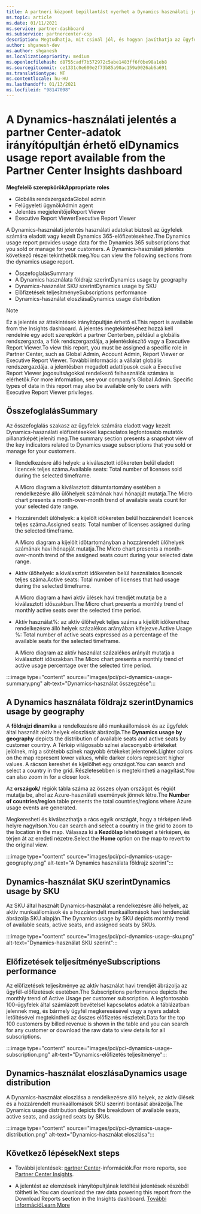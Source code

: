 ```yaml
---
title: A partneri központ bepillantást nyerhet a Dynamics használati jelentésére
ms.topic: article
ms.date: 01/11/2021
ms.service: partner-dashboard
ms.subservice: partnercenter-csp
description: Megtudhatja, mit csinál jól, és hogyan javíthatja az ügyfelek számára eladott vagy kezelt Dynamics-előfizetések használatát.
author: shganesh-dev
ms.author: shganesh
ms.localizationpriority: medium
ms.openlocfilehash: d8755cadf7b572972c5abe1483ff6f0be98a1eb8
ms.sourcegitcommit: ce1331c0e600e2f73b85a90ac159a9026ab6a691
ms.translationtype: MT
ms.contentlocale: hu-HU
ms.lasthandoff: 01/13/2021
ms.locfileid: "98147098"
---
```

# <a name="dynamics-usage-report-available-from-the-partner-center-insights-dashboard"></a><span data-ttu-id="c91ed-103">A Dynamics-használati jelentés a partner Center-adatok irányítópultján érhető el</span><span class="sxs-lookup"><span data-stu-id="c91ed-103">Dynamics usage report available from the Partner Center Insights dashboard</span></span>

<span data-ttu-id="c91ed-104">**Megfelelő szerepkörök**</span><span class="sxs-lookup"><span data-stu-id="c91ed-104">**Appropriate roles**</span></span>
- <span data-ttu-id="c91ed-105">Globális rendszergazda</span><span class="sxs-lookup"><span data-stu-id="c91ed-105">Global admin</span></span>
- <span data-ttu-id="c91ed-106">Felügyeleti ügynök</span><span class="sxs-lookup"><span data-stu-id="c91ed-106">Admin agent</span></span>
- <span data-ttu-id="c91ed-107">Jelentés megjelenítője</span><span class="sxs-lookup"><span data-stu-id="c91ed-107">Report Viewer</span></span>
- <span data-ttu-id="c91ed-108">Executive Report Viewer</span><span class="sxs-lookup"><span data-stu-id="c91ed-108">Executive Report Viewer</span></span>

<span data-ttu-id="c91ed-109">A Dynamics-használati jelentés használati adatokat biztosít az ügyfelek számára eladott vagy kezelt Dynamics 365-előfizetésekhez.</span><span class="sxs-lookup"><span data-stu-id="c91ed-109">The Dynamics usage report provides usage data for the Dynamics 365 subscriptions that you sold or manage for your customers.</span></span> <span data-ttu-id="c91ed-110">A Dynamics-használati jelentés következő részei tekinthetők meg.</span><span class="sxs-lookup"><span data-stu-id="c91ed-110">You can view the following sections from the dynamics usage report.</span></span>

- <span data-ttu-id="c91ed-111">Összefoglalás</span><span class="sxs-lookup"><span data-stu-id="c91ed-111">Summary</span></span>
- <span data-ttu-id="c91ed-112">A Dynamics használata földrajz szerint</span><span class="sxs-lookup"><span data-stu-id="c91ed-112">Dynamics usage by geography</span></span>
- <span data-ttu-id="c91ed-113">Dynamics-használat SKU szerint</span><span class="sxs-lookup"><span data-stu-id="c91ed-113">Dynamics usage by SKU</span></span>
- <span data-ttu-id="c91ed-114">Előfizetések teljesítménye</span><span class="sxs-lookup"><span data-stu-id="c91ed-114">Subscriptions performance</span></span>
- <span data-ttu-id="c91ed-115">Dynamics-használat eloszlása</span><span class="sxs-lookup"><span data-stu-id="c91ed-115">Dynamics usage distribution</span></span>

 > [!NOTE]
 > <span data-ttu-id="c91ed-116">Ez a jelentés az áttekintések irányítópultján érhető el.</span><span class="sxs-lookup"><span data-stu-id="c91ed-116">This report is available from the Insights dashboard.</span></span> <span data-ttu-id="c91ed-117">A jelentés megtekintéséhez hozzá kell rendelnie egy adott szerepkört a partner Centerben, például a globális rendszergazda, a fiók rendszergazdája, a jelentéskészítő vagy a Executive Report Viewer.</span><span class="sxs-lookup"><span data-stu-id="c91ed-117">To view this report, you must be assigned a specific role in Partner Center, such as Global Admin, Account Admin, Report Viewer or Executive Report Viewer.</span></span> <span data-ttu-id="c91ed-118">További információ: a vállalat globális rendszergazdája. a jelentésben megadott adattípusok csak a Executive Report Viewer jogosultságokkal rendelkező felhasználók számára is elérhetők.</span><span class="sxs-lookup"><span data-stu-id="c91ed-118">For more information, see your company's Global Admin. Specific types of data in this report may also be available only to users with Executive Report Viewer privileges.</span></span>

## <a name="summary"></a><span data-ttu-id="c91ed-119">Összefoglalás</span><span class="sxs-lookup"><span data-stu-id="c91ed-119">Summary</span></span>

<span data-ttu-id="c91ed-120">Az összefoglalás szakasz az ügyfelek számára eladott vagy kezelt Dynamics-használati előfizetésekkel kapcsolatos legfontosabb mutatók pillanatképét jeleníti meg.</span><span class="sxs-lookup"><span data-stu-id="c91ed-120">The summary section presents a snapshot view of the key indicators related to Dynamics usage subscriptions that you sold or manage for your customers.</span></span>  

- <span data-ttu-id="c91ed-121">Rendelkezésre álló helyek: a kiválasztott időkereten belül eladott licencek teljes száma.</span><span class="sxs-lookup"><span data-stu-id="c91ed-121">Available seats: Total number of licenses sold during the selected timeframe.</span></span>

   <span data-ttu-id="c91ed-122">A Micro diagram a kiválasztott dátumtartomány esetében a rendelkezésre álló ülőhelyek számának havi hónapját mutatja.</span><span class="sxs-lookup"><span data-stu-id="c91ed-122">The Micro chart presents a month-over-month trend of available seats count for your selected date range.</span></span>

- <span data-ttu-id="c91ed-123">Hozzárendelt ülőhelyek: a kijelölt időkereten belül hozzárendelt licencek teljes száma.</span><span class="sxs-lookup"><span data-stu-id="c91ed-123">Assigned seats: Total number of licenses assigned during the selected timeframe.</span></span>

   <span data-ttu-id="c91ed-124">A Micro diagram a kijelölt időtartományban a hozzárendelt ülőhelyek számának havi hónapját mutatja.</span><span class="sxs-lookup"><span data-stu-id="c91ed-124">The Micro chart presents a month-over-month trend of the assigned seats count during your selected date range.</span></span>

- <span data-ttu-id="c91ed-125">Aktív ülőhelyek: a kiválasztott időkereten belül használatos licencek teljes száma.</span><span class="sxs-lookup"><span data-stu-id="c91ed-125">Active seats: Total number of licenses that had usage during the selected timeframe.</span></span> 

   <span data-ttu-id="c91ed-126">A Micro diagram a havi aktív ülések havi trendjét mutatja be a kiválasztott időszakban.</span><span class="sxs-lookup"><span data-stu-id="c91ed-126">The Micro chart presents a monthly trend of monthly active seats over the selected time period.</span></span>

- <span data-ttu-id="c91ed-127">Aktív használat%: az aktív ülőhelyek teljes száma a kijelölt időkerethez rendelkezésre álló helyek százalékos arányában kifejezve.</span><span class="sxs-lookup"><span data-stu-id="c91ed-127">Active Usage %: Total number of active seats expressed as a percentage of the available seats for the selected timeframe.</span></span> 

   <span data-ttu-id="c91ed-128">A Micro diagram az aktív használat százalékos arányát mutatja a kiválasztott időszakban.</span><span class="sxs-lookup"><span data-stu-id="c91ed-128">The Micro chart presents a monthly trend of active usage percentage over the selected time period.</span></span>

:::image type="content" source="images/pci/pci-dynamics-usage-summary.png" alt-text="Dynamics-használat összegzése":::

## <a name="dynamics-usage-by-geography"></a><span data-ttu-id="c91ed-130">A Dynamics használata földrajz szerint</span><span class="sxs-lookup"><span data-stu-id="c91ed-130">Dynamics usage by geography</span></span>

<span data-ttu-id="c91ed-131">A **földrajzi dinamika** a rendelkezésre álló munkaállomások és az ügyfelek által használt aktív helyek eloszlását ábrázolja.</span><span class="sxs-lookup"><span data-stu-id="c91ed-131">The **Dynamics usage by geography** depicts the distribution of available seats and active seats by customer country.</span></span> <span data-ttu-id="c91ed-132">A Térkép világosabb színei alacsonyabb értékeket jelölnek, míg a sötétebb színek nagyobb értékeket jelentenek.</span><span class="sxs-lookup"><span data-stu-id="c91ed-132">Lighter colors on the map represent lower values, while darker colors represent higher values.</span></span> <span data-ttu-id="c91ed-133">A rácson kereshet és kijelölhet egy országot.</span><span class="sxs-lookup"><span data-stu-id="c91ed-133">You can search and select a country in the grid.</span></span> <span data-ttu-id="c91ed-134">Részletesebben is megtekintheti a nagyítást.</span><span class="sxs-lookup"><span data-stu-id="c91ed-134">You can also zoom in for a closer look.</span></span>

<span data-ttu-id="c91ed-135">Az **országok/** régiók tábla száma az összes olyan országot és régiót mutatja be, ahol az Azure-használati események jönnek létre.</span><span class="sxs-lookup"><span data-stu-id="c91ed-135">The **Number of countries/region** table presents the total countries/regions where Azure usage events are generated.</span></span>

<span data-ttu-id="c91ed-136">Megkeresheti és kiválaszthatja a rács egyik országát, hogy a térképen lévő helyre nagyítson.</span><span class="sxs-lookup"><span data-stu-id="c91ed-136">You can search and select a country in the grid to zoom to the location in the map.</span></span> <span data-ttu-id="c91ed-137">Válassza ki a **Kezdőlap** lehetőséget a térképen, és térjen át az eredeti nézetre.</span><span class="sxs-lookup"><span data-stu-id="c91ed-137">Select the **Home** option on the map to revert to the original view.</span></span>

:::image type="content" source="images/pci/pci-dynamics-usage-geography.png" alt-text="A Dynamics használata földrajz szerint":::

## <a name="dynamics-usage-by-sku"></a><span data-ttu-id="c91ed-139">Dynamics-használat SKU szerint</span><span class="sxs-lookup"><span data-stu-id="c91ed-139">Dynamics usage by SKU</span></span>

<span data-ttu-id="c91ed-140">Az SKU által használt Dynamics-használat a rendelkezésre álló helyek, az aktív munkaállomások és a hozzárendelt munkaállomások havi tendenciáit ábrázolja SKU alapján.</span><span class="sxs-lookup"><span data-stu-id="c91ed-140">The Dynamics usage by SKU depicts monthly trend of available seats, active seats, and assigned seats by SKUs.</span></span>

:::image type="content" source="images/pci/pci-dynamics-usage-sku.png" alt-text="Dynamics-használat SKU szerint":::

## <a name="subscriptions-performance"></a><span data-ttu-id="c91ed-142">Előfizetések teljesítménye</span><span class="sxs-lookup"><span data-stu-id="c91ed-142">Subscriptions performance</span></span>

<span data-ttu-id="c91ed-143">Az előfizetések teljesítménye az aktív használat havi trendjét ábrázolja az ügyfél-előfizetések esetében.</span><span class="sxs-lookup"><span data-stu-id="c91ed-143">The Subscriptions performance depicts the monthly trend of Active Usage per customer subscription.</span></span> <span data-ttu-id="c91ed-144">A legfontosabb 100-ügyfelek által számlázott bevételsel kapcsolatos adatok a táblázatban jelennek meg, és bármely ügyfél megkeresésével vagy a nyers adatok letöltésével megtekintheti az összes előfizetés részleteit.</span><span class="sxs-lookup"><span data-stu-id="c91ed-144">Data for the top 100 customers by billed revenue is shown in the table and you can search for any customer or download the raw data to view details for all subscriptions.</span></span>

:::image type="content" source="images/pci/pci-dynamics-usage-subscription.png" alt-text="Dynamics-előfizetés teljesítménye":::

## <a name="dynamics-usage-distribution"></a><span data-ttu-id="c91ed-146">Dynamics-használat eloszlása</span><span class="sxs-lookup"><span data-stu-id="c91ed-146">Dynamics usage distribution</span></span>

<span data-ttu-id="c91ed-147">A Dynamics-használat eloszlása a rendelkezésre álló helyek, az aktív ülések és a hozzárendelt munkaállomások SKU szerinti bontását ábrázolja.</span><span class="sxs-lookup"><span data-stu-id="c91ed-147">The Dynamics usage distribution depicts the breakdown of available seats, active seats, and assigned seats by SKUs.</span></span>

:::image type="content" source="images/pci/pci-dynamics-usage-distribution.png" alt-text="Dynamics-használat eloszlása":::

## <a name="next-steps"></a><span data-ttu-id="c91ed-149">Következő lépések</span><span class="sxs-lookup"><span data-stu-id="c91ed-149">Next steps</span></span>

- <span data-ttu-id="c91ed-150">További jelentések: [partner Center](partner-center-insights.md)-információk.</span><span class="sxs-lookup"><span data-stu-id="c91ed-150">For more reports, see [Partner Center Insights](partner-center-insights.md).</span></span>

- <span data-ttu-id="c91ed-151">A jelentést az elemzések irányítópultjának letöltési jelentések részéből töltheti le.</span><span class="sxs-lookup"><span data-stu-id="c91ed-151">You can download the raw data powering this report from the Download Reports section in the Insights dashboard.</span></span> [<span data-ttu-id="c91ed-152">További információ</span><span class="sxs-lookup"><span data-stu-id="c91ed-152">Learn More</span></span>](pci-download-reports.md) 
